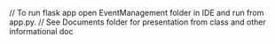 // To run flask app open EventManagement folder in IDE and run from app.py.
// See Documents folder for presentation from class and other informational doc
